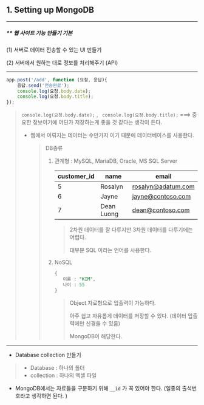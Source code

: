 ## 1. Setting up MongoDB 

---

##### ** 웹 사이트 기능 만들기 기본 

(1) 서버로 데이터 전송할 수 있는 UI 만들기 

(2) 서버에서 원하는 대로 정보를 처리해주기 (API)

---

```javascript
app.post('/add', function (요청, 응답){
    응답.send('전송완료');
    console.log(요청.body.date);
    console.log(요청.body.title);
});
```

> `console.log(요청.body.date);` , ` console.log(요청.body.title);` ===> 중요한 정보이기에 어딘가 저장하는게 좋을 것 같다는 생각이 든다. 
>
> * 웹에서 이뤄지는 데이터는 수만가지 이기 때문에 데이터베이스를 사용한다. 
>
>   > DB종류 
>   >
>   > 1. 관계형 : MySQL, MariaDB, Oracle, MS SQL Server
>   >
>   >    | customer_id | name       | email              |
>   >    | ----------- | ---------- | ------------------ |
>   >    | 5           | Rosalyn    | rosalyn@adatum.com |
>   >    | 6           | Jayne      | jayne@contoso.com  |
>   >    | 7           | Dean Luong | dean@contoso.com   |
>   >
>   >    > 2차원 데이터를 잘 다루지만 3차원 데이터를 다루기에는 어렵다. 
>   >    >
>   >    > 대부분 SQL 이라는 언어를 사용한다.
>   >
>   > 2. NoSQL 
>   >
>   >    ```SQL
>   >    {
>   >    	이름 : "KIM", 
>   >    	나이 : 55
>   >    }
>   >    ```
>   >
>   >    > Object 자료형으로 입출력이 가능하다. 
>   >    >
>   >    > 아주 쉽고 자유롭게 데이터를 저장할 수 있다. (데이터 입출력에만 신경쓸 수 있음)
>   >    >
>   >    > MongoDB이 해당한다. 

---



* Database collection 만들기 

> * Database : 하나의 폴더 
> * collection : 하나의 엑셀 파일 

* MongoDB에서는 자료들을 구분하기 위해 `__id` 가 꼭 있어야 한다. (일종의 출석번호라고 생각하면 된다. )
